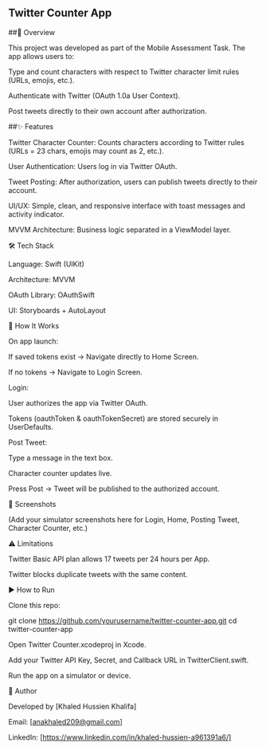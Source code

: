 ## Twitter Counter App
##📌 Overview

This project was developed as part of the Mobile Assessment Task.
The app allows users to:

Type and count characters with respect to Twitter character limit rules (URLs, emojis, etc.).

Authenticate with Twitter (OAuth 1.0a User Context).

Post tweets directly to their own account after authorization.

##✨ Features

Twitter Character Counter: Counts characters according to Twitter rules (URLs = 23 chars, emojis may count as 2, etc.).

User Authentication: Users log in via Twitter OAuth.

Tweet Posting: After authorization, users can publish tweets directly to their account.

UI/UX: Simple, clean, and responsive interface with toast messages and activity indicator.

MVVM Architecture: Business logic separated in a ViewModel layer.

🛠️ Tech Stack

Language: Swift (UIKit)

Architecture: MVVM

OAuth Library: OAuthSwift

UI: Storyboards + AutoLayout

🚀 How It Works

On app launch:

If saved tokens exist → Navigate directly to Home Screen.

If no tokens → Navigate to Login Screen.

Login:

User authorizes the app via Twitter OAuth.

Tokens (oauthToken & oauthTokenSecret) are stored securely in UserDefaults.

Post Tweet:

Type a message in the text box.

Character counter updates live.

Press Post → Tweet will be published to the authorized account.

📸 Screenshots

(Add your simulator screenshots here for Login, Home, Posting Tweet, Character Counter, etc.)

⚠️ Limitations

Twitter Basic API plan allows 17 tweets per 24 hours per App.

Twitter blocks duplicate tweets with the same content.

▶️ How to Run

Clone this repo:

git clone https://github.com/yourusername/twitter-counter-app.git
cd twitter-counter-app


Open Twitter Counter.xcodeproj in Xcode.

Add your Twitter API Key, Secret, and Callback URL in TwitterClient.swift.

Run the app on a simulator or device.

🙋 Author

Developed by [Khaled Hussien Khalifa]

Email: [anakhaled209@gmail.com]

LinkedIn: [https://www.linkedin.com/in/khaled-hussien-a961391a6/]

